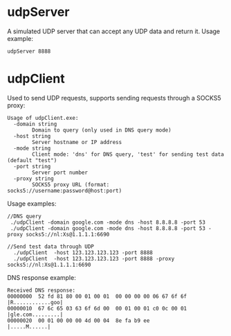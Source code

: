 # udpServer
A simulated UDP server that can accept any UDP data and return it.
Usage example:
```
udpServer 8888
```

# udpClient
Used to send UDP requests, supports sending requests through a SOCKS5 proxy:
```
Usage of udpClient.exe:
  -domain string
        Domain to query (only used in DNS query mode)
  -host string
        Server hostname or IP address
  -mode string
        Client mode: 'dns' for DNS query, 'test' for sending test data (default "test")
  -port string
        Server port number
  -proxy string
        SOCKS5 proxy URL (format: socks5://username:password@host:port)
```

Usage examples:

```
//DNS query
 ./udpClient -domain google.com -mode dns -host 8.8.8.8 -port 53 
 ./udpClient -domain google.com -mode dns -host 8.8.8.8 -port 53 -proxy socks5://nl:Xs@1.1.1.1:6690

//Send test data through UDP
  ./udpClient  -host 123.123.123.123 -port 8888 
  ./udpClient  -host 123.123.123.123 -port 8888 -proxy socks5://nl:Xs@1.1.1.1:6690
```

DNS response example:
```
Received DNS response:
00000000  52 fd 81 80 00 01 00 01  00 00 00 00 06 67 6f 6f  |R............goo|
00000010  67 6c 65 03 63 6f 6d 00  00 01 00 01 c0 0c 00 01  |gle.com.........|
00000020  00 01 00 00 00 4d 00 04  8e fa b9 ee              |.....M......|
```


